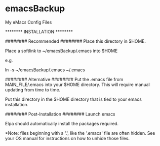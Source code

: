 emacsBackup
===========

My eMacs Config Files

******** INSTALLATION ********

######## Recommended ########
Place this directory in $HOME.

Place a softlink to ~/emacsBackup/.emacs into $HOME

e.g.

ln -s ~/emacsBackup/.emacs ~/.emacs



######## Alternative  ########
Put the .emacs file from MAIN_FILE/.emacs into your $HOME directory.
This will require manual updating from time to time. 


Put this directory in the $HOME directory that is tied to your emacs installation.


######## Post-Installation ########
Launch emacs

Elpa should automatically install the packages required.


*Note: files beginning with a '.', like the '.emacs' file are often hidden. See your OS manual for instructions on how to unhide those files. 

